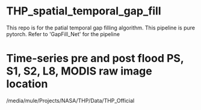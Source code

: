 # THP_spatial_temporal_gap_fill
This repo is for the patial temporal gap filling algorithm. This pipeline is pure pytorch. Refer to 'GapFill_Net' for the pipeline
# Time-series pre and post flood PS, S1, S2, L8, MODIS raw image location
/media/mule/Projects/NASA/THP/Data/THP_Official